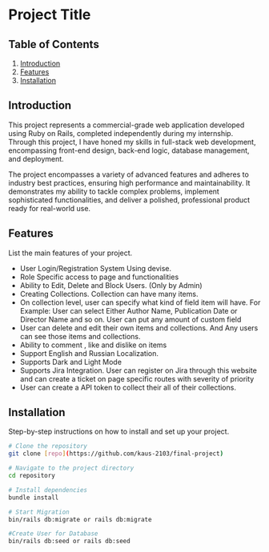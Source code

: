 # Project Title

## Table of Contents
1. [Introduction](#introduction)
2. [Features](#features)
3. [Installation](#installation)

## Introduction
This project represents a commercial-grade web application developed using Ruby on Rails, completed independently during my internship. Through this project, I have honed my skills in full-stack web development, encompassing front-end design, back-end logic, database management, and deployment.

The project encompasses a variety of advanced features and adheres to industry best practices, ensuring high performance and maintainability. It demonstrates my ability to tackle complex problems, implement sophisticated functionalities, and deliver a polished, professional product ready for real-world use.

## Features
List the main features of your project.
- User Login/Registration System Using devise.
- Role Specific access to page and functionalities 
- Ability to Edit, Delete and Block Users. (Only by Admin)
- Creating Collections. Collection can have many items.
- On collection level, user can specify what kind of field item will have. For Example: User can select Either Author Name, Publication Date or Director Name and so on. User can put any amount of custom field
- User can delete and edit their own items and collections. And Any users can see those items and collections. 
- Ability to comment , like and dislike  on items
- Support English and Russian Localization.
- Supports Dark and Light Mode
- Supports Jira Integration. User can register on Jira through this website and can create a ticket on page specific routes with severity of priority
- User can create a API token to collect their all of their collections. 

## Installation
Step-by-step instructions on how to install and set up your project.

```bash
# Clone the repository
git clone [repo](https://github.com/kaus-2103/final-project)

# Navigate to the project directory
cd repository

# Install dependencies
bundle install

# Start Migration
bin/rails db:migrate or rails db:migrate

#Create User for Database
bin/rails db:seed or rails db:seed
```

